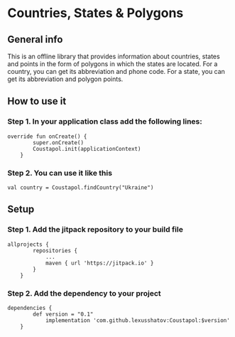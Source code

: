 # Countries, States & Polygons
## General info
This is an offline library that provides information about countries, states and points in the form of polygons in which the states are located.
For a country, you can get its abbreviation and phone code.
For a state, you can get its abbreviation and polygon points.
## How to use it
### Step 1. In your application class add the following lines:
```
override fun onCreate() {
        super.onCreate()
        Coustapol.init(applicationContext)
    }
```
### Step 2. You can use it like this
```
val country = Coustapol.findCountry("Ukraine")
```
## Setup
### Step 1. Add the jitpack repository to your build file
```
allprojects {
		repositories {
			...
			maven { url 'https://jitpack.io' }
		}
	}
```
### Step 2. Add the dependency to your project
```
dependencies {
		def version = "0.1"
	        implementation 'com.github.lexusshatov:Coustapol:$version'
	}
```
